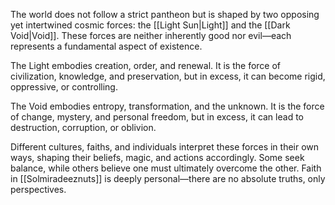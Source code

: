 The world does not follow a strict pantheon but is shaped by two opposing yet intertwined cosmic forces: the [[Light Sun|Light]] and the [[Dark Void|Void]]. These forces are neither inherently good nor evil—each represents a fundamental aspect of existence.

The Light embodies creation, order, and renewal. It is the force of civilization, knowledge, and preservation, but in excess, it can become rigid, oppressive, or controlling.

The Void embodies entropy, transformation, and the unknown. It is the force of change, mystery, and personal freedom, but in excess, it can lead to destruction, corruption, or oblivion.

Different cultures, faiths, and individuals interpret these forces in their own ways, shaping their beliefs, magic, and actions accordingly. Some seek balance, while others believe one must ultimately overcome the other. Faith in [[Solmiradeeznuts]] is deeply personal—there are no absolute truths, only perspectives.